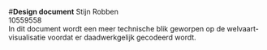 #**Design document**
Stijn Robben
<br>
10559558
<br>
In dit document wordt een meer technische blik geworpen op de welvaart-visualisatie voordat er daadwerkgelijk gecodeerd wordt. 